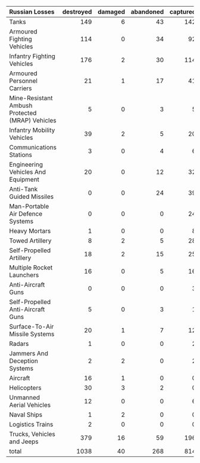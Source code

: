 | Russian Losses                                   |   destroyed |   damaged |   abandoned |   captured |   total |
|:-------------------------------------------------|------------:|----------:|------------:|-----------:|--------:|
| Tanks                                            |         149 |         6 |          43 |        142 |     340 |
| Armoured Fighting Vehicles                       |         114 |         0 |          34 |         92 |     240 |
| Infantry Fighting Vehicles                       |         176 |         2 |          30 |        114 |     322 |
| Armoured Personnel Carriers                      |          21 |         1 |          17 |         41 |      80 |
| Mine-Resistant Ambush Protected  (MRAP) Vehicles |           5 |         0 |           3 |          5 |      13 |
| Infantry Mobility Vehicles                       |          39 |         2 |           5 |         20 |      66 |
| Communications Stations                          |           3 |         0 |           4 |          6 |      13 |
| Engineering Vehicles And Equipment               |          20 |         0 |          12 |         32 |      64 |
| Anti-Tank Guided Missiles                        |           0 |         0 |          24 |         39 |      63 |
| Man-Portable Air Defence Systems                 |           0 |         0 |           0 |         24 |      24 |
| Heavy Mortars                                    |           1 |         0 |           0 |          8 |       9 |
| Towed Artillery                                  |           8 |         2 |           5 |         28 |      43 |
| Self-Propelled Artillery                         |          18 |         2 |          15 |         25 |      60 |
| Multiple Rocket Launchers                        |          16 |         0 |           5 |         16 |      37 |
| Anti-Aircraft Guns                               |           0 |         0 |           0 |          3 |       3 |
| Self-Propelled Anti-Aircraft Guns                |           5 |         0 |           3 |          1 |       9 |
| Surface-To-Air Missile Systems                   |          20 |         1 |           7 |         12 |      40 |
| Radars                                           |           1 |         0 |           0 |          2 |       3 |
| Jammers And Deception Systems                    |           2 |         2 |           0 |          2 |       6 |
| Aircraft                                         |          16 |         1 |           0 |          0 |      17 |
| Helicopters                                      |          30 |         3 |           2 |          0 |      35 |
| Unmanned Aerial Vehicles                         |          12 |         0 |           0 |          6 |      18 |
| Naval Ships                                      |           1 |         2 |           0 |          0 |       3 |
| Logistics Trains                                 |           2 |         0 |           0 |          0 |       2 |
| Trucks, Vehicles and Jeeps                       |         379 |        16 |          59 |        196 |     650 |
| total                                            |        1038 |        40 |         268 |        814 |    2160 |